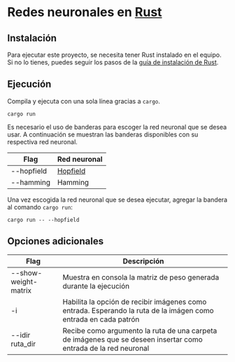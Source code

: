 # Redes neuronales en [Rust](https://www.rust-lang.org/)

## Instalación

Para ejecutar este proyecto, se necesita tener Rust instalado en el equipo. Si no lo tienes, puedes seguir los pasos de la [guía de instalación de Rust](https://www.rust-lang.org/tools/install).

## Ejecución

Compila y ejecuta con una sola línea gracias a ```cargo```. 

```shell
cargo run
```

Es necesario el uso de banderas para escoger la red neuronal que se desea usar. A continuación se muestran las banderas disponibles con su respectiva red neuronal.

| **Flag**   | **Red neuronal**                                           |
|------------|------------------------------------------------------------|
| --hopfield | [Hopfield](https://en.wikipedia.org/wiki/Hopfield_network) |
| --hamming  | Hamming                                                    |
Una vez escogida la red neuronal que se desea ejecutar, agregar la bandera al comando ```cargo run```:

```shell
cargo run -- --hopfield
```

## Opciones adicionales

| **Flag**             | **Descripción**                                                                                                 |
|----------------------|-----------------------------------------------------------------------------------------------------------------|
| --show-weight-matrix | Muestra en consola la matriz de peso generada durante la ejecución                                              |
| -i                   | Habilita la opción de recibir imágenes como entrada. Esperando la ruta de la imágen como entrada en cada patrón |
| --idir ruta_dir      | Recibe como argumento la ruta de una carpeta de imágenes que se deseen insertar como entrada de la red neuronal |




